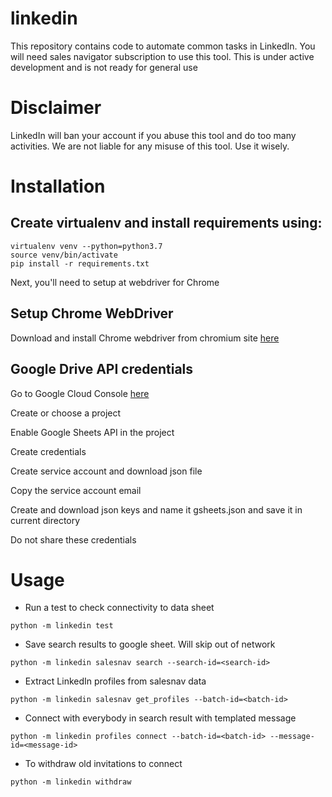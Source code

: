 # linkedin

This repository contains code to automate common tasks in LinkedIn. You will need sales navigator subscription to use this tool. This is under active development and is not ready for general use

# Disclaimer

LinkedIn will ban your account if you abuse this tool and do too many activities. We are not liable for any misuse of this tool. Use it wisely.

# Installation

## Create virtualenv and install requirements using:

```
virtualenv venv --python=python3.7
source venv/bin/activate
pip install -r requirements.txt
```

Next, you'll need to setup at webdriver for Chrome

## Setup Chrome WebDriver

Download and install Chrome webdriver from chromium site [here](https://chromedriver.chromium.org/downloads)

## Google Drive API credentials

Go to Google Cloud Console [here](https://console.cloud.google.com/)

Create or choose a project

Enable Google Sheets API in the project

Create credentials

Create service account and download json file

Copy the service account email

Create and download json keys and name it gsheets.json and save it in current directory

Do not share these credentials

# Usage

* Run a test to check connectivity to data sheet

```
python -m linkedin test
```

* Save search results to google sheet. Will skip out of network

```
python -m linkedin salesnav search --search-id=<search-id>
```

* Extract LinkedIn profiles from salesnav data

```
python -m linkedin salesnav get_profiles --batch-id=<batch-id>
```

* Connect with everybody in search result with templated message

```
python -m linkedin profiles connect --batch-id=<batch-id> --message-id=<message-id>
```

* To withdraw old invitations to connect
```
python -m linkedin withdraw
```

